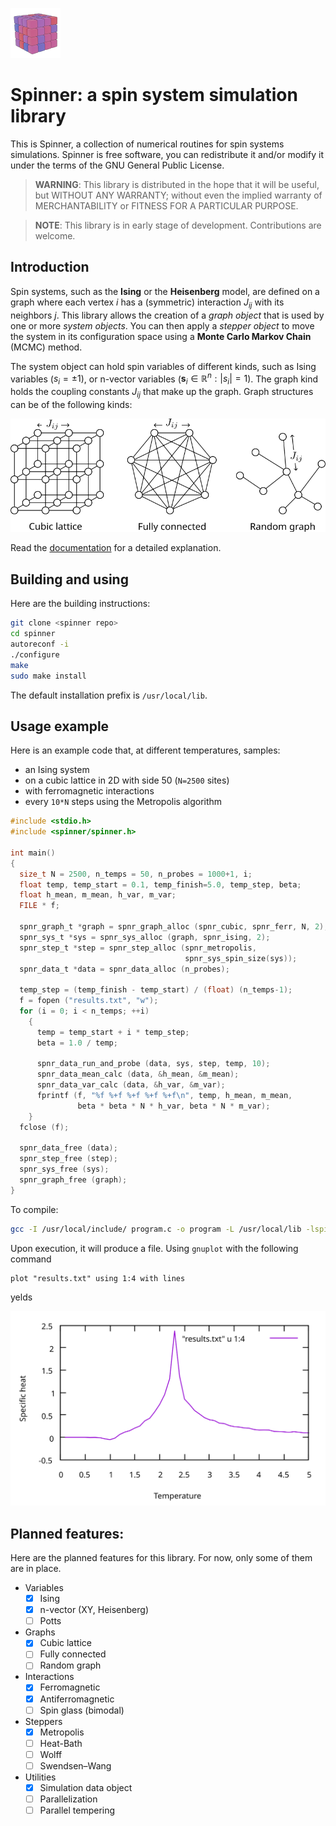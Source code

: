 ﻿![spinner](spinner.png)

# Spinner: a spin system simulation library

This is Spinner, a collection of numerical routines for spin systems simulations. Spinner is free software, you can redistribute it and/or modify it under the terms of the GNU General Public License.

> **WARNING**: This library is distributed in the hope that it will be useful, but WITHOUT ANY WARRANTY; without even the implied warranty of MERCHANTABILITY or FITNESS FOR A PARTICULAR PURPOSE.

> **NOTE**: This library is in early stage of development. Contributions are welcome.

## Introduction

Spin systems, such as the **Ising** or the **Heisenberg** model, are defined on a graph where each vertex $i$ has a (symmetric) interaction $J_{ij}$ with its neighbors $j$. This library allows the creation of a *graph object* that is used by one or more *system objects*. You can then apply a *stepper object* to move the system in its configuration space using a **Monte Carlo Markov Chain** (MCMC) method.

The system object can hold spin variables of different kinds, such as Ising variables ($s_i=\pm1$), or n-vector variables ($\mathbf{s}_i\in\mathbb{R}^n:|s_i|=1$). The graph kind holds the coupling constants $J_{ij}$ that make up the graph. Graph structures can be of the following kinds:

![graph_kinds](graph_kinds.svg)

Read the [documentation](https://bertini97.gitlab.io/spinner/) for a detailed explanation.

## Building and using

Here are the building instructions:
```bash
git clone <spinner repo>
cd spinner
autoreconf -i
./configure
make
sudo make install
```

The default installation prefix is `/usr/local/lib`.

## Usage example

Here is an example code that, at different temperatures, samples:
* an Ising system
* on a cubic lattice in 2D with side 50 (`N=2500` sites)
* with ferromagnetic interactions
* every `10*N` steps using the Metropolis algorithm
```c
#include <stdio.h>
#include <spinner/spinner.h>

int main()
{
  size_t N = 2500, n_temps = 50, n_probes = 1000+1, i;
  float temp, temp_start = 0.1, temp_finish=5.0, temp_step, beta;
  float h_mean, m_mean, h_var, m_var;
  FILE * f;
  
  spnr_graph_t *graph = spnr_graph_alloc (spnr_cubic, spnr_ferr, N, 2);
  spnr_sys_t *sys = spnr_sys_alloc (graph, spnr_ising, 2);
  spnr_step_t *step = spnr_step_alloc (spnr_metropolis,
                                       spnr_sys_spin_size(sys));
  spnr_data_t *data = spnr_data_alloc (n_probes);
  
  temp_step = (temp_finish - temp_start) / (float) (n_temps-1);
  f = fopen ("results.txt", "w");
  for (i = 0; i < n_temps; ++i)
    {
      temp = temp_start + i * temp_step;
      beta = 1.0 / temp;
      
      spnr_data_run_and_probe (data, sys, step, temp, 10);
      spnr_data_mean_calc (data, &h_mean, &m_mean);
      spnr_data_var_calc (data, &h_var, &m_var);
      fprintf (f, "%f %+f %+f %+f %+f\n", temp, h_mean, m_mean,
               beta * beta * N * h_var, beta * N * m_var);
    }
  fclose (f);
  
  spnr_data_free (data);
  spnr_step_free (step);
  spnr_sys_free (sys);
  spnr_graph_free (graph);
}
```
To compile:
```bash
gcc -I /usr/local/include/ program.c -o program -L /usr/local/lib -lspinner -lm
```

Upon execution, it will produce a file. Using `gnuplot` with the following command
```gnuplot
plot "results.txt" using 1:4 with lines
```
yelds

![results](results.svg)

## Planned features:
Here are the planned features for this library. For now, only some of them are in place.
 - Variables
	 - [x] Ising
	 - [x] n-vector (XY, Heisenberg)
	 - [ ] Potts
 - Graphs
	 - [x] Cubic lattice
	 - [ ] Fully connected
	 - [ ] Random graph
 - Interactions
	 - [x] Ferromagnetic
	 - [x] Antiferromagnetic
	 - [ ] Spin glass (bimodal)
 - Steppers
	 - [x] Metropolis
	 - [ ] Heat-Bath
	 - [ ] Wolff
	 - [ ] Swendsen–Wang
 - Utilities
	 - [x] Simulation data object
	 - [ ] Parallelization
	 - [ ] Parallel tempering
